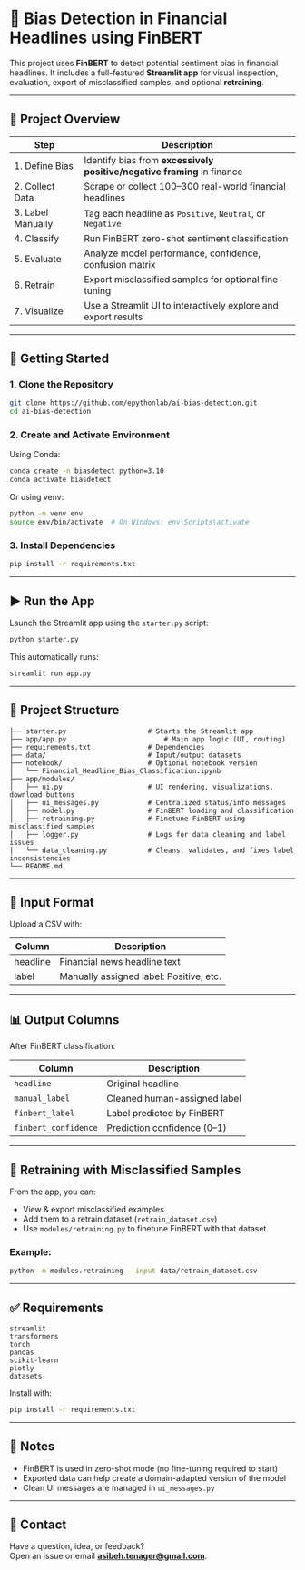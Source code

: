 
# 🧠 Bias Detection in Financial Headlines using FinBERT

This project uses **FinBERT** to detect potential sentiment bias in financial headlines. It includes a full-featured **Streamlit app** for visual inspection, evaluation, export of misclassified samples, and optional **retraining**.

---

## 📌 Project Overview

| Step | Description |
|------|-------------|
| 1. Define Bias | Identify bias from **excessively positive/negative framing** in finance |
| 2. Collect Data | Scrape or collect 100–300 real-world financial headlines |
| 3. Label Manually | Tag each headline as `Positive`, `Neutral`, or `Negative` |
| 4. Classify | Run FinBERT zero-shot sentiment classification |
| 5. Evaluate | Analyze model performance, confidence, confusion matrix |
| 6. Retrain | Export misclassified samples for optional fine-tuning |
| 7. Visualize | Use a Streamlit UI to interactively explore and export results |

---

## 🚀 Getting Started

### 1. Clone the Repository

```bash
git clone https://github.com/epythonlab/ai-bias-detection.git
cd ai-bias-detection
```

### 2. Create and Activate Environment

Using Conda:

```bash
conda create -n biasdetect python=3.10
conda activate biasdetect
```

Or using venv:

```bash
python -m venv env
source env/bin/activate  # On Windows: env\Scripts\activate
```

### 3. Install Dependencies

```bash
pip install -r requirements.txt
```

---

## ▶️ Run the App

Launch the Streamlit app using the `starter.py` script:

```bash
python starter.py
```

This automatically runs:

```bash
streamlit run app.py
```

---

## 📂 Project Structure

```
├── starter.py                    # Starts the Streamlit app
├── app/app.py                        # Main app logic (UI, routing)
├── requirements.txt              # Dependencies
├── data/                         # Input/output datasets
├── notebook/                     # Optional notebook version
│   └── Financial_Headline_Bias_Classification.ipynb
├── app/modules/
│   ├── ui.py                     # UI rendering, visualizations, download buttons
│   ├── ui_messages.py            # Centralized status/info messages
│   ├── model.py                  # FinBERT loading and classification
│   ├── retraining.py             # Finetune FinBERT using misclassified samples
│   ├── logger.py                 # Logs for data cleaning and label issues
│   └── data_cleaning.py          # Cleans, validates, and fixes label inconsistencies
└── README.md
```

---

## 🧪 Input Format

Upload a CSV with:

| Column    | Description                             |
|-----------|-----------------------------------------|
| headline  | Financial news headline text            |
| label     | Manually assigned label: Positive, etc. |

---

## 📊 Output Columns

After FinBERT classification:

| Column              | Description                          |
|---------------------|--------------------------------------|
| `headline`          | Original headline                    |
| `manual_label`      | Cleaned human-assigned label         |
| `finbert_label`     | Label predicted by FinBERT           |
| `finbert_confidence` | Prediction confidence (0–1)        |

---

## 🔁 Retraining with Misclassified Samples

From the app, you can:

- View & export misclassified examples
- Add them to a retrain dataset (`retrain_dataset.csv`)
- Use `modules/retraining.py` to finetune FinBERT with that dataset

### Example:

```bash
python -m modules.retraining --input data/retrain_dataset.csv
```

---

## ✅ Requirements

```
streamlit
transformers
torch
pandas
scikit-learn
plotly
datasets
```

Install with:

```bash
pip install -r requirements.txt
```

---

## 📌 Notes

- FinBERT is used in zero-shot mode (no fine-tuning required to start)
- Exported data can help create a domain-adapted version of the model
- Clean UI messages are managed in `ui_messages.py`

---

## 📧 Contact

Have a question, idea, or feedback?  
Open an issue or email **asibeh.tenager@gmail.com**.

